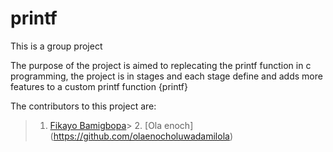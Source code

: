 # printf
This is a group project 

The purpose of the project is aimed to replecating the printf function in c programming, the project is in stages and each stage define and adds more features to a custom printf function {printf}

The contributors to this project are:
> 1. [Fikayo Bamigbopa](https://github.com/faykey)> 2. [Ola enoch] (https://github.com/olaenocholuwadamilola)
